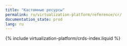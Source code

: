 ```yaml
---
title: "Кастомные ресурсы"
permalink: ru/virtualization-platform/reference/cr/
documentation_state: prod
lang: ru
---
```


{% include virtualization-platform/crds-index.liquid %}
